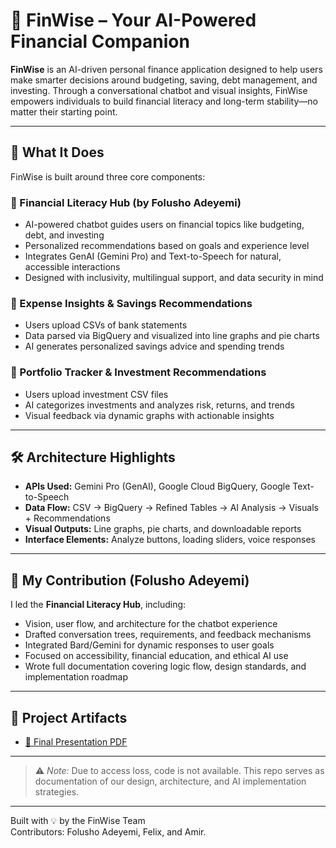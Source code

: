# 💸 FinWise – Your AI-Powered Financial Companion

**FinWise** is an AI-driven personal finance application designed to help users make smarter decisions around budgeting, saving, debt management, and investing. Through a conversational chatbot and visual insights, FinWise empowers individuals to build financial literacy and long-term stability—no matter their starting point.

---

## 🧠 What It Does

FinWise is built around three core components:

### 🔹 Financial Literacy Hub (by Folusho Adeyemi)
- AI-powered chatbot guides users on financial topics like budgeting, debt, and investing
- Personalized recommendations based on goals and experience level
- Integrates GenAI (Gemini Pro) and Text-to-Speech for natural, accessible interactions
- Designed with inclusivity, multilingual support, and data security in mind

### 🔹 Expense Insights & Savings Recommendations
- Users upload CSVs of bank statements
- Data parsed via BigQuery and visualized into line graphs and pie charts
- AI generates personalized savings advice and spending trends

### 🔹 Portfolio Tracker & Investment Recommendations
- Users upload investment CSV files
- AI categorizes investments and analyzes risk, returns, and trends
- Visual feedback via dynamic graphs with actionable insights

---

## 🛠️ Architecture Highlights

- **APIs Used:** Gemini Pro (GenAI), Google Cloud BigQuery, Google Text-to-Speech  
- **Data Flow:** CSV → BigQuery → Refined Tables → AI Analysis → Visuals + Recommendations  
- **Visual Outputs:** Line graphs, pie charts, and downloadable reports  
- **Interface Elements:** Analyze buttons, loading sliders, voice responses

---

## 👤 My Contribution (Folusho Adeyemi)

I led the **Financial Literacy Hub**, including:

- Vision, user flow, and architecture for the chatbot experience  
- Drafted conversation trees, requirements, and feedback mechanisms  
- Integrated Bard/Gemini for dynamic responses to user goals  
- Focused on accessibility, financial education, and ethical AI use  
- Wrote full documentation covering logic flow, design standards, and implementation roadmap

---

## 📂 Project Artifacts

- [📄 Final Presentation PDF](./FinWise_Presentation.pdf)

---

> ⚠️ *Note:* Due to access loss, code is not available. This repo serves as documentation of our design, architecture, and AI implementation strategies.

---

Built with 💡 by the FinWise Team  
Contributors: Folusho Adeyemi, Felix, and Amir.

